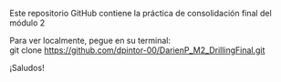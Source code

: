 Este repositorio GitHub contiene la práctica de consolidación final del módulo 2  
  
Para ver localmente, pegue en su terminal:  
git clone https://github.com/dpintor-00/DarienP_M2_DrillingFinal.git  
  
¡Saludos!